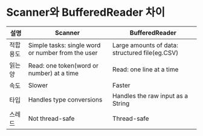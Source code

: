 # Scanner와 BufferedReader 차이

| 설명 | Scanner | BufferedReader |
| --- | --- | --- |
| 적합 용도 | Simple tasks: single word or number from the user | Large amounts of data: structured file(eg.CSV) |
| 읽는 양 | Read: one token(word or number) at a time | Read: one line at a time |
| 속도 | Slower | Faster |
| 타입 | Handles type conversions | Handles the raw input as a String |
| 스레드 | Not thread-safe | Thread-safe |